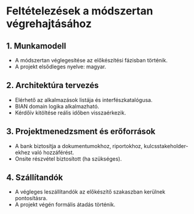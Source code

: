 # Feltételezések a módszertan végrehajtásához

## 1. Munkamodell
- A módszertan véglegesítése az előkészítési fázisban történik.
- A projekt elsődleges nyelve: magyar.

## 2. Architektúra tervezés
- Elérhető az alkalmazások listája és interfészkatalógusa.
- BIAN domain logika alkalmazható.
- Kérdőív kitöltése reális időben visszaérkezik.

## 3. Projektmenedzsment és erőforrások
- A bank biztosítja a dokumentumokhoz, riportokhoz, kulcsstakeholder-ekhez való hozzáférést.
- Onsite részvétel biztosított (ha szükséges).

## 4. Szállítandók
- A végleges leszállítandók az előkészítő szakaszban kerülnek pontosításra.
- A projekt végén formális átadás történik.
